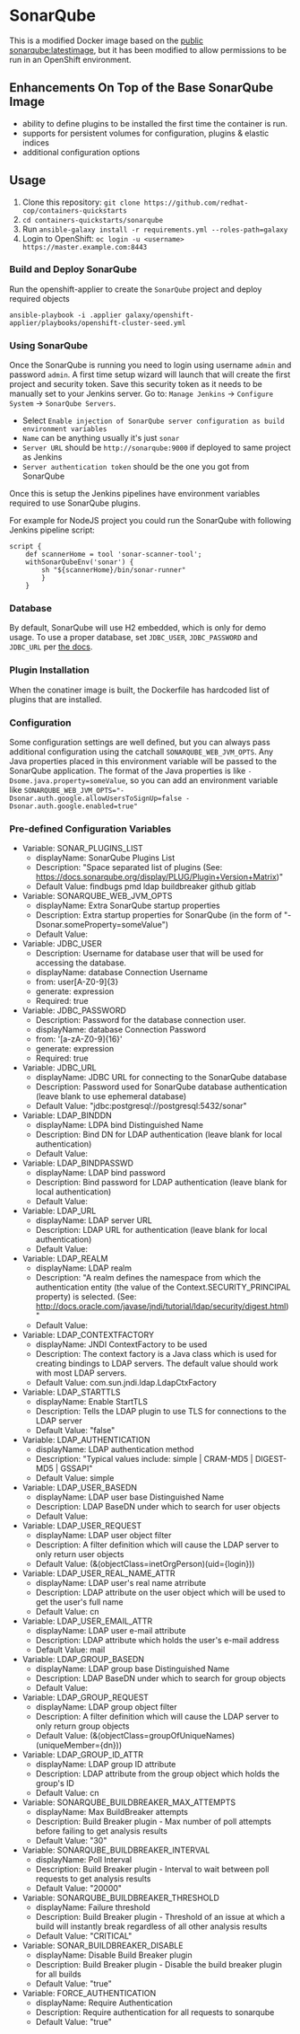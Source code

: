 # SonarQube 
This is a modified Docker image based on the [public sonarqube:latestimage](https://hub.docker.com/_/sonarqube/), 
but it has been modified to allow permissions to be run in an OpenShift environment.

## Enhancements On Top of the Base SonarQube Image 

* ability to define plugins to be installed the first time the container is run. 
* supports for persistent volumes for configuration, plugins & elastic indices
* additional configuration options

## Usage

1. Clone this repository: `git clone https://github.com/redhat-cop/containers-quickstarts`
2. `cd containers-quickstarts/sonarqube`
3. Run `ansible-galaxy install -r requirements.yml --roles-path=galaxy`
4. Login to OpenShift: `oc login -u <username> https://master.example.com:8443`

### Build and Deploy SonarQube

Run the openshift-applier to create the `SonarQube` project and deploy required objects
```
ansible-playbook -i .applier galaxy/openshift-applier/playbooks/openshift-cluster-seed.yml
```

### Using SonarQube

Once the SonarQube is running you need to login using username `admin` and password `admin`.
A first time setup wizard will launch that will create the first project and security token.
Save this security token as it needs to be manually set to your Jenkins server.
Go to: `Manage Jenkins` -> `Configure System` -> `SonarQube Servers`.
* Select `Enable injection of SonarQube server configuration as build environment variables`
* `Name` can be anything usually it's just `sonar`
* `Server URL` should be `http://sonarqube:9000` if deployed to same project as Jenkins
* `Server authentication token` should be the one you got from SonarQube

Once this is setup the Jenkins pipelines have environment variables required to use SonarQube plugins.

For example for NodeJS project you could run the SonarQube with following Jenkins pipeline script:
```
script {
    def scannerHome = tool 'sonar-scanner-tool';
    withSonarQubeEnv('sonar') {
        sh "${scannerHome}/bin/sonar-runner"
        }
    }
```

### Database

By default, SonarQube will use H2 embedded, which is only for demo usage. To use a proper database, set `JDBC_USER`, `JDBC_PASSWORD` and `JDBC_URL` per [the docs](https://docs.sonarqube.org/display/SONAR/Installing+the+Server#InstallingtheServer-installingDatabaseInstallingtheDatabase).

### Plugin Installation

When the conatiner image is built, the Dockerfile has hardcoded list of plugins that are installed.

### Configuration
Some configuration settings are well defined, but you can always pass additional configuration using the catchall
`SONARQUBE_WEB_JVM_OPTS`. Any Java properties placed in this environment variable will be passed to the SonarQube 
application. The format of the Java properties is like `-Dsome.java.property=someValue`, so you can add an environment
variable like `SONARQUBE_WEB_JVM_OPTS="-Dsonar.auth.google.allowUsersToSignUp=false -Dsonar.auth.google.enabled=true"`

### Pre-defined Configuration Variables


* Variable: SONAR_PLUGINS_LIST
  * displayName: SonarQube Plugins List
  * Description: "Space separated list of plugins (See: https://docs.sonarqube.org/display/PLUG/Plugin+Version+Matrix)"
  * Default Value: findbugs pmd ldap buildbreaker github gitlab
* Variable: SONARQUBE_WEB_JVM_OPTS
  * displayName: Extra SonarQube startup properties
  * Description: Extra startup properties for SonarQube (in the form of "-Dsonar.someProperty=someValue")
  * Default Value:
* Variable: JDBC_USER
  * Description: Username for database user that will be used for accessing the database.
  * displayName: database Connection Username
  * from: user[A-Z0-9]{3}
  * generate: expression
  * Required: true
* Variable: JDBC_PASSWORD
  * Description: Password for the database connection user.
  * displayName: database Connection Password
  * from: '[a-zA-Z0-9]{16}'
  * generate: expression
  * Required: true
* Variable: JDBC_URL
  * displayName: JDBC URL for connecting to the SonarQube database
  * Description: Password used for SonarQube database authentication (leave blank to use ephemeral database)
  * Default Value: "jdbc:postgresql://postgresql:5432/sonar"
* Variable: LDAP_BINDDN
  * displayName: LDPA bind Distinguished Name
  * Description: Bind DN for LDAP authentication (leave blank for local authentication)
  * Default Value:
* Variable: LDAP_BINDPASSWD
  * displayName: LDAP bind password
  * Description: Bind password for LDAP authentication (leave blank for local authentication)
  * Default Value:
* Variable: LDAP_URL
  * displayName: LDAP server URL
  * Description: LDAP URL for authentication (leave blank for local authentication)
  * Default Value:
* Variable: LDAP_REALM
  * displayName: LDAP realm
  * Description: "A realm defines the namespace from which the authentication entity (the value of the Context.SECURITY_PRINCIPAL property) is selected. (See: http://docs.oracle.com/javase/jndi/tutorial/ldap/security/digest.html)"
  * Default Value:
* Variable: LDAP_CONTEXTFACTORY
  * displayName: JNDI ContextFactory to be used
  * Description: The context factory is a Java class which is used for creating bindings to LDAP servers. The default value should work with most LDAP servers.
  * Default Value: com.sun.jndi.ldap.LdapCtxFactory
* Variable: LDAP_STARTTLS
  * displayName: Enable StartTLS
  * Description: Tells the LDAP plugin to use TLS for connections to the LDAP server
  * Default Value: "false"
* Variable: LDAP_AUTHENTICATION
  * displayName: LDAP authentication method
  * Description:  "Typical values include: simple | CRAM-MD5 | DIGEST-MD5 | GSSAPI"
  * Default Value: simple
* Variable: LDAP_USER_BASEDN
  * displayName: LDAP user base Distinguished Name
  * Description: LDAP BaseDN under which to search for user objects
  * Default Value:
* Variable: LDAP_USER_REQUEST
  * displayName: LDAP user object filter
  * Description: A filter definition which will cause the LDAP server to only return user objects
  * Default Value: (&(objectClass=inetOrgPerson)(uid={login}))
* Variable: LDAP_USER_REAL_NAME_ATTR
  * displayName: LDAP user's real name atrribute
  * Description: LDAP attribute on the user object which will be used to get the user's full name
  * Default Value: cn
* Variable: LDAP_USER_EMAIL_ATTR
  * displayName: LDAP user e-mail attribute
  * Description: LDAP attribute which holds the user's e-mail address
  * Default Value: mail
* Variable: LDAP_GROUP_BASEDN
  * displayName: LDAP group base Distinguished Name
  * Description: LDAP BaseDN under which to search for group objects
  * Default Value:
* Variable: LDAP_GROUP_REQUEST
  * displayName: LDAP group object filter
  * Description: A filter definition which will cause the LDAP server to only return group objects
  * Default Value: (&(objectClass=groupOfUniqueNames)(uniqueMember={dn}))
* Variable: LDAP_GROUP_ID_ATTR
  * displayName: LDAP group ID attribute
  * Description: LDAP attribute from the group object which holds the group's ID
  * Default Value: cn
* Variable: SONARQUBE_BUILDBREAKER_MAX_ATTEMPTS
  * displayName: Max BuildBreaker attempts
  * Description: Build Breaker plugin - Max number of poll attempts before failing to get analysis results
  * Default Value: "30"
* Variable: SONARQUBE_BUILDBREAKER_INTERVAL
  * displayName: Poll Interval
  * Description: Build Breaker plugin - Interval to wait between poll requests to get analysis results
  * Default Value: "20000"
* Variable: SONARQUBE_BUILDBREAKER_THRESHOLD
  * displayName: Failure threshold
  * Description: Build Breaker plugin - Threshold of an issue at which a build will instantly break regardless of all other analysis results
  * Default Value: "CRITICAL"
* Variable: SONAR_BUILDBREAKER_DISABLE
  * displayName: Disable Build Breaker plugin
  * Description: Build Breaker plugin - Disable the build breaker plugin for all builds
  * Default Value: "true"
* Variable: FORCE_AUTHENTICATION
  * displayName: Require Authentication
  * Description: Require authentication for all requests to sonarqube
  * Default Value: "true"